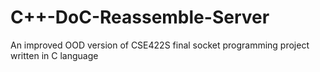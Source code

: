 # C++-DoC-Reassemble-Server
An improved OOD version of CSE422S final socket programming project written in C language
